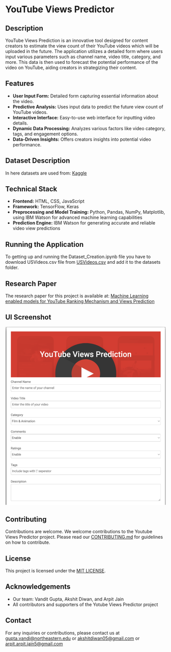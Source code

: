 # YouTube Views Predictor

## Description

YouTube Views Prediction is an innovative tool designed for content creators to estimate the view count of their YouTube videos which will be uploaded in the future. The application utilizes a detailed form where users input various parameters such as channel name, video title, category, and more. This data is then used to forecast the potential performance of the video on YouTube, aiding creators in strategizing their content.

## Features

- **User Input Form:** Detailed form capturing essential information about the video.
- **Predictive Analysis:** Uses input data to predict the future view count of YouTube videos.
- **Interactive Interface:** Easy-to-use web interface for inputting video details.
- **Dynamic Data Processing:** Analyzes various factors like video category, tags, and engagement options.
- **Data-Driven Insights:** Offers creators insights into potential video performance.

## Dataset Description

In here datasets are used from: [Kaggle](https://www.kaggle.com/datasnaek/youtube-new)

## Technical Stack

- **Frontend:** HTML, CSS, JavaScript
- **Framework:** TensorFlow, Keras
- **Preprocessing and Model Training:** Python, Pandas, NumPy, Matplotlib, using IBM Watson for advanced machine learning capabilities
- **Prediction Engine:** IBM Watson for generating accurate and reliable video view predictions

## Running the Application

To getting up and running the Dataset_Creation.ipynb file you have to download USVideos.csv file from [USVideos.csv](https://www.kaggle.com/datasnaek/youtube-new?select=USvideos.csv) and add it to the datasets folder.

## Research Paper

The research paper for this project is available at: [Machine Learning enabled models for YouTube Ranking Mechanism and Views Prediction](https://arxiv.org/abs/2211.11528)

## UI Screenshot

![UI Screenshot](https://github.com/VanditGupta/Youtube-Views-Prediction/blob/main/img/UI.png)

## Contributing

Contributions are welcome. We welcome contributions to the Youtube Views Predictor project. Please read our [CONTRIBUTING.md](https://github.com/VanditGupta/Youtube-Views-Prediction/blob/main/CONTRIBUTING.md) for guidelines on how to contribute.

## License

This project is licensed under the [MIT LICENSE](https://opensource.org/license/mit/).

## Acknowledgements

- Our team: Vandit Gupta, Akshit Diwan, and Arpit Jain
- All contributors and supporters of the Yotube Views Predictor project

## Contact

For any inquiries or contributions, please contact us at [gupta.vandi@northeastern.edu](mailto:gupta.vandi@northeastern.edu) or [akshitdiwan05@gmail.com](mailto:akshitdiwan05@gmail.com) or [arpit.arpit.jain5@gmail.com](mailto:arpit.jain5@gmail.com)

